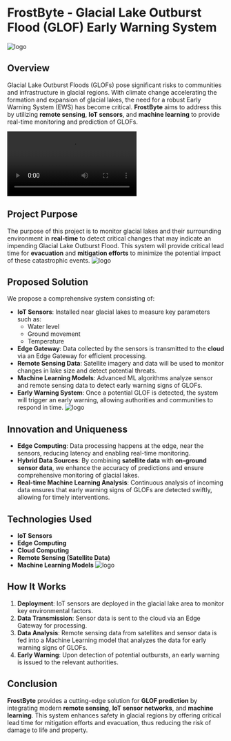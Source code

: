 # FrostByte -  **Glacial Lake Outburst Flood (GLOF) Early Warning System**
![logo](https://github.com/ipsita-kar/FrostByte/blob/main/Images/WhatsApp%20Image%202024-12-30%20at%2008.14.21%20(1).jpeg)
## **Overview**
Glacial Lake Outburst Floods (GLOFs) pose significant risks to communities and infrastructure in glacial regions. With climate change accelerating the formation and expansion of glacial lakes, the need for a robust Early Warning System (EWS) has become critical. **FrostByte** aims to address this by utilizing **remote sensing**, **IoT sensors**, and **machine learning** to provide real-time monitoring and prediction of GLOFs.

![logo](https://github.com/ipsita-kar/FrostByte/blob/main/GLOF%20HARDWARE%20(1)%20(1).mp4)
## **Project Purpose**
The purpose of this project is to monitor glacial lakes and their surrounding environment in **real-time** to detect critical changes that may indicate an impending Glacial Lake Outburst Flood. This system will provide critical lead time for **evacuation** and **mitigation efforts** to minimize the potential impact of these catastrophic events.
![logo](https://github.com/ipsita-kar/FrostByte/blob/main/Images/Mentoring.jpg)
## **Proposed Solution**
We propose a comprehensive system consisting of:
- **IoT Sensors**: Installed near glacial lakes to measure key parameters such as:
  - Water level
  - Ground movement
  - Temperature
- **Edge Gateway**: Data collected by the sensors is transmitted to the **cloud** via an Edge Gateway for efficient processing.
- **Remote Sensing Data**: Satellite imagery and data will be used to monitor changes in lake size and detect potential threats.
- **Machine Learning Models**: Advanced ML algorithms analyze sensor and remote sensing data to detect early warning signs of GLOFs.
- **Early Warning System**: Once a potential GLOF is detected, the system will trigger an early warning, allowing authorities and communities to respond in time.
![logo](https://github.com/ipsita-kar/FrostByte/blob/main/Images/WhatsApp%20Image%202024-12-30%20at%2008.14.20.jpeg)

## **Innovation and Uniqueness**
- **Edge Computing**: Data processing happens at the edge, near the sensors, reducing latency and enabling real-time monitoring.
- **Hybrid Data Sources**: By combining **satellite data** with **on-ground sensor data**, we enhance the accuracy of predictions and ensure comprehensive monitoring of glacial lakes.
- **Real-time Machine Learning Analysis**: Continuous analysis of incoming data ensures that early warning signs of GLOFs are detected swiftly, allowing for timely interventions.

## **Technologies Used**
- **IoT Sensors**
- **Edge Computing**
- **Cloud Computing**
- **Remote Sensing (Satellite Data)**
- **Machine Learning Models**
![logo](https://github.com/ipsita-kar/FrostByte/blob/main/Images/WhatsApp%20Image%202024-12-30%20at%2008.10.19.jpeg)
## **How It Works**
1. **Deployment**: IoT sensors are deployed in the glacial lake area to monitor key environmental factors.
2. **Data Transmission**: Sensor data is sent to the cloud via an Edge Gateway for processing.
3. **Data Analysis**: Remote sensing data from satellites and sensor data is fed into a Machine Learning model that analyzes the data for early warning signs of GLOFs.
4. **Early Warning**: Upon detection of potential outbursts, an early warning is issued to the relevant authorities.

## **Conclusion**
**FrostByte** provides a cutting-edge solution for **GLOF prediction** by integrating modern **remote sensing**, **IoT sensor networks**, and **machine learning**. This system enhances safety in glacial regions by offering critical lead time for mitigation efforts and evacuation, thus reducing the risk of damage to life and property.




